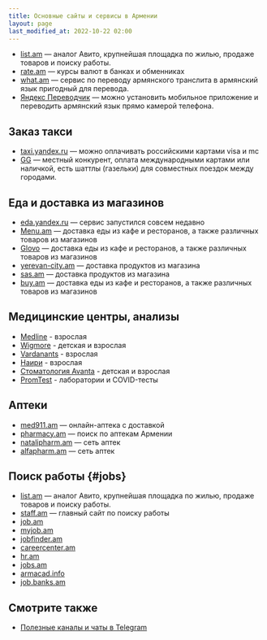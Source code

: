 ```yaml
---
title: Основные сайты и сервисы в Армении
layout: page
last_modified_at: 2022-10-22 02:00
---
```


- [list.am](https://list.am/) — аналог Авито, крупнейшая площадка по жилью, продаже товаров и поиску работы.
- [rate.am](http://rate.am) — курсы валют в банках и обменниках
- [what.am](https://what.am) — сервис по переводу армянского транслита в армянский язык пригодный для перевода.
- [Яндекс Переводчик](https://translate.yandex.ru) — можно установить мобильное приложение и переводить армянский язык прямо камерой телефона.

## Заказ такси

- [taxi.yandex.ru](https://taxi.yandex.ru) — можно оплачивать российскими картами visa и mc
- [GG](https://www.ggtaxi.com/) — местный конкурент, оплата международными картами или наличкой, есть шаттлы (газельки) для совместных поездок между городами.

## Еда и доставка из магазинов

- [eda.yandex.ru](https://eda.yandex.ru) — сервис запустился совсем недавно
- [Menu.am](https://menu.am/) — доставка еды из кафе и ресторанов, а также различных товаров из магазинов
- [Glovo](https://glovoapp.com) — доставка еды из кафе и ресторанов, а также различных товаров из магазинов
- [yerevan-city.am](https://yerevan-city.am) — доставка продуктов из магазина
- [sas.am](https://sas.am) — доставка продуктов из магазина
- [buy.am](https://buy.am/ru) — доставка еды из кафе и ресторанов, а также различных товаров из магазинов

## Медицинские центры, анализы

- [Medline](https://www.medline.am/?l=ru) - взрослая
- [Wigmore](http://www.wigmoreclinic.am/ru) - детская и взрослая
- [Vardanants](https://vcim.am/en/home/) - взрослая
- [Наири](https://www.nairimed.com/ru) - взрослая
- [Стоматология Avanta](https://avanta.am/ru/) - детская и взрослая
- [PromTest](https://www.promtest.am/) - лаборатории и COVID-тесты

## Аптеки

- [med911.am](https://www.med911.am) — онлайн-аптека с доставкой
- [pharmacy.am](https://pharmacy.am) — поиск по аптекам Армении
- [natalipharm.am](https://natalipharm.am/ru/) — сеть аптек
- [alfapharm.am](https://alfapharm.am/ru/) — сеть аптек

## Поиск работы {#jobs}

- [list.am](https://list.am/) — аналог Авито, крупнейшая площадка по жилью, продаже товаров и поиску работы.
- [staff.am](https://staff.am) — главный сайт по поиску работы
- [job.am](https://job.am)
- [myjob.am](https://myjob.am)
- [jobfinder.am](https://jobfinder.am)
- [careercenter.am](https://careercenter.am)
- [hr.am](http://hr.am)
- [jobs.am](https://jobs.am)
- [armacad.info](https://www.armacad.info/jobs/vacancies)
- [job.banks.am](https://job.banks.am/am)

## Смотрите также

- [Полезные каналы и чаты в Telegram](/telegram-groups.md)
